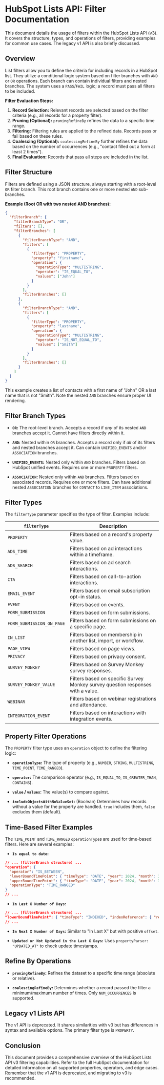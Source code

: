 # HubSpot Lists API: Filter Documentation

This document details the usage of filters within the HubSpot Lists API (v3).  It covers the structure, types, and operations of filters, providing examples for common use cases.  The legacy v1 API is also briefly discussed.

## Overview

List filters allow you to define the criteria for including records in a HubSpot list.  They utilize a conditional logic system based on filter branches with `AND` or `OR` operations.  Each branch can contain individual filters and nested branches.  The system uses a `PASS`/`FAIL` logic; a record must pass all filters to be included.

**Filter Evaluation Steps:**

1. **Record Selection:** Relevant records are selected based on the filter criteria (e.g., all records for a property filter).
2. **Pruning (Optional):** `pruningRefineBy` refines the data to a specific time range.
3. **Filtering:** Filtering rules are applied to the refined data. Records pass or fail based on these rules.
4. **Coalescing (Optional):** `coalescingRefineBy` further refines the data based on the number of occurrences (e.g., "contact filled out a form at least 2 times").
5. **Final Evaluation:** Records that pass all steps are included in the list.

## Filter Structure

Filters are defined using a JSON structure, always starting with a root-level `OR` filter branch.  This root branch contains one or more nested `AND` sub-branches.

**Example (Root OR with two nested AND branches):**

```json
{
  "filterBranch": {
    "filterBranchType": "OR",
    "filters": [],
    "filterBranches": [
      {
        "filterBranchType": "AND",
        "filters": [
          {
            "filterType": "PROPERTY",
            "property": "firstname",
            "operation": {
              "operationType": "MULTISTRING",
              "operator": "IS_EQUAL_TO",
              "values": ["John"]
            }
          }
        ],
        "filterBranches": []
      },
      {
        "filterBranchType": "AND",
        "filters": [
          {
            "filterType": "PROPERTY",
            "property": "lastname",
            "operation": {
              "operationType": "MULTISTRING",
              "operator": "IS_NOT_EQUAL_TO",
              "values": ["Smith"]
            }
          }
        ],
        "filterBranches": []
      }
    ]
  }
}
```

This example creates a list of contacts with a first name of "John" OR a last name that is not "Smith".  Note the nested `AND` branches ensure proper UI rendering.

## Filter Branch Types

* **`OR`:**  The root-level branch. Accepts a record if *any* of its nested `AND` branches accept it.  Cannot have filters directly within it.

* **`AND`:** Nested within `OR` branches. Accepts a record only if *all* of its filters and nested branches accept it.  Can contain `UNIFIED_EVENTS` and/or `ASSOCIATION` branches.

* **`UNIFIED_EVENTS`:**  Nested only within `AND` branches. Filters based on HubSpot unified events. Requires one or more `PROPERTY` filters.

* **`ASSOCIATION`:** Nested only within `AND` branches. Filters based on associated records. Requires one or more filters. Can have additional nested `ASSOCIATION` branches for `CONTACT` to `LINE_ITEM` associations.


## Filter Types

The `filterType` parameter specifies the type of filter.  Examples include:

| `filterType`         | Description                                                                        |
|----------------------|------------------------------------------------------------------------------------|
| `PROPERTY`           | Filters based on a record's property value.                                          |
| `ADS_TIME`           | Filters based on ad interactions within a timeframe.                               |
| `ADS_SEARCH`         | Filters based on ad search interactions.                                           |
| `CTA`                | Filters based on call-to-action interactions.                                        |
| `EMAIL_EVENT`        | Filters based on email subscription opt-in status.                                  |
| `EVENT`              | Filters based on events.                                                             |
| `FORM_SUBMISSION`    | Filters based on form submissions.                                                 |
| `FORM_SUBMISSION_ON_PAGE` | Filters based on form submissions on a specific page.                              |
| `IN_LIST`            | Filters based on membership in another list, import, or workflow.                    |
| `PAGE_VIEW`          | Filters based on page views.                                                         |
| `PRIVACY`            | Filters based on privacy consent.                                                   |
| `SURVEY_MONKEY`      | Filters based on Survey Monkey survey responses.                                    |
| `SURVEY_MONKEY_VALUE` | Filters based on specific Survey Monkey survey question responses with a value.      |
| `WEBINAR`            | Filters based on webinar registrations and attendance.                             |
| `INTEGRATION_EVENT` | Filters based on interactions with integration events.                             |


## Property Filter Operations

The `PROPERTY` filter type uses an `operation` object to define the filtering logic:

* **`operationType`:**  The type of property (e.g., `NUMBER`, `STRING`, `MULTISTRING`, `TIME_POINT`, `TIME_RANGED`).

* **`operator`:** The comparison operator (e.g., `IS_EQUAL_TO`, `IS_GREATER_THAN`, `CONTAINS`).

* **`value` / `values`:** The value(s) to compare against.

* **`includeObjectsWithNoValueSet`:** (Boolean)  Determines how records without a value for the property are handled. `true` includes them, `false` excludes them (default).

## Time-Based Filter Examples

The `TIME_POINT` and `TIME_RANGED` `operationType`s are used for time-based filters.  Here are several examples:

* **`Is equal to date`:**

```json
// ... (filterBranch structure) ...
"operation": {
  "operator": "IS_BETWEEN",
  "lowerBoundTimePoint": { "timeType": "DATE", "year": 2024, "month": 3, "day": 11, ... },
  "upperBoundTimePoint": { "timeType": "DATE", "year": 2024, "month": 3, "day": 11, ... },
  "operationType": "TIME_RANGED"
}
// ...
```

* **`In Last X Number of Days`:**

```json
// ... (filterBranch structure) ...
"lowerBoundTimePoint": { "timeType": "INDEXED", "indexReference": { "referenceType": "TODAY" }, "offset": { "days": -3 } },
// ...
```

* **`In Next X Number of Days`:**  Similar to "In Last X" but with positive `offset`.

* **`Updated or Not Updated in the Last X Days`:** Uses `propertyParser: "UPDATED_AT"` to check update timestamps.


## Refine By Operations

* **`pruningRefineBy`:** Refines the dataset to a specific time range (absolute or relative).

* **`coalescingRefineBy`:** Determines whether a record passed the filter a minimum/maximum number of times.  Only `NUM_OCCURRENCES` is supported.

## Legacy v1 Lists API

The v1 API is deprecated.  It shares similarities with v3 but has differences in syntax and available options.  The primary filter type is `PROPERTY`.

## Conclusion

This document provides a comprehensive overview of the HubSpot Lists API v3 filtering capabilities.  Refer to the full HubSpot documentation for detailed information on all supported properties, operators, and edge cases. Remember that the v1 API is deprecated, and migrating to v3 is recommended.
